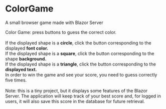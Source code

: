 # ColorGame
A small browser game made with Blazor Server

Color Game: press buttons to guess the correct color.</br>
</br>
If the displayed shape is a <strong>circle</strong>, click the button corresponding to the displayed <strong>font color.</strong>
<br />
If the displayed shape is a <strong>square</strong>, click the button corresponding to the shape <strong>background.</strong>
<br />
If the displayed shape is a <strong>triangle</strong>, click the button corresponding to the <strong>displayed text.</strong><big></big>
<br />
In order to win the game and see your score, you need to guess correctly five times.<br />
<br />
Note: this is a tiny project, but it displays some features of the Blazor Server. The application will keep track of your best score and, for logged in users, it will also save this score in the database for future retrieval. 
